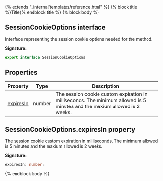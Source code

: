 {% extends "_internal/templates/reference.html" %}
{% block title %}Title{% endblock title %}
{% block body %}

## SessionCookieOptions interface

Interface representing the session cookie options needed for the  method.

<b>Signature:</b>

```typescript
export interface SessionCookieOptions 
```

## Properties

|  Property | Type | Description |
|  --- | --- | --- |
|  [expiresIn](./firebase-admin_.sessioncookieoptions.md#sessioncookieoptionsexpiresin_property) | number | The session cookie custom expiration in milliseconds. The minimum allowed is 5 minutes and the maxium allowed is 2 weeks. |

## SessionCookieOptions.expiresIn property

The session cookie custom expiration in milliseconds. The minimum allowed is 5 minutes and the maxium allowed is 2 weeks.

<b>Signature:</b>

```typescript
expiresIn: number;
```
{% endblock body %}
